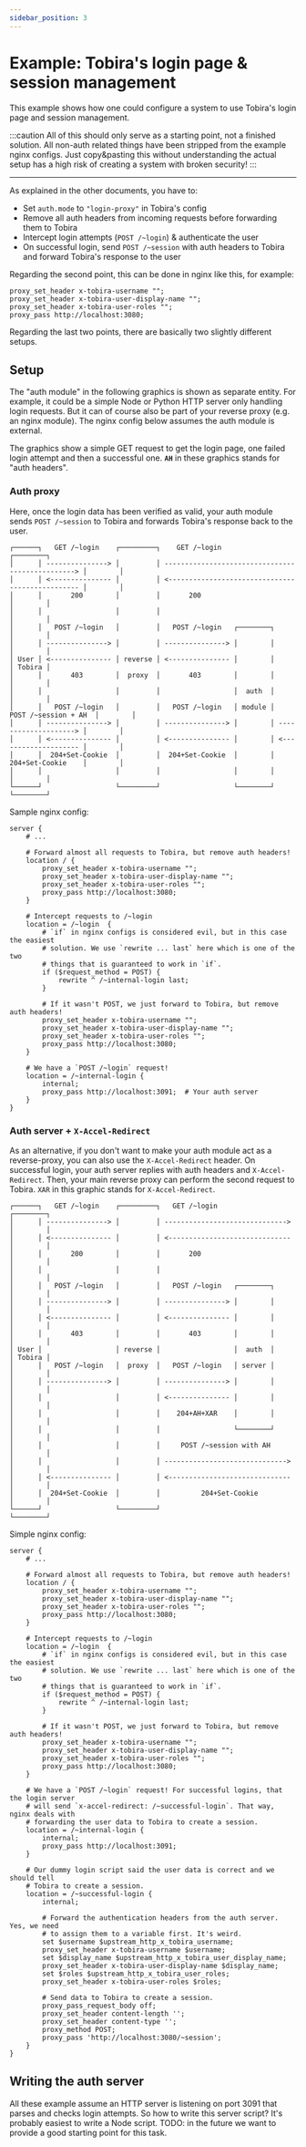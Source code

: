```yaml
---
sidebar_position: 3
---
```


# Example: Tobira's login page & session management

This example shows how one could configure a system to use Tobira's login page and session management.

:::caution
All of this should only serve as a starting point, not a finished solution.
All non-auth related things have been stripped from the example nginx configs.
Just copy&pasting this without understanding the actual setup has a high risk of creating a system with broken security!
:::

---

As explained in the other documents, you have to:

- Set `auth.mode` to `"login-proxy"` in Tobira's config
- Remove all auth headers from incoming requests before forwarding them to Tobira
- Intercept login attempts (`POST /~login`) & authenticate the user
- On successful login, send `POST /~session` with auth headers to Tobira and forward Tobira's response to the user


Regarding the second point, this can be done in nginx like this, for example:

```nginx
proxy_set_header x-tobira-username "";
proxy_set_header x-tobira-user-display-name "";
proxy_set_header x-tobira-user-roles "";
proxy_pass http://localhost:3080;
```

Regarding the last two points, there are basically two slightly different setups.

## Setup

The "auth module" in the following graphics is shown as separate entity.
For example, it could be a simple Node or Python HTTP server only handling login requests.
But it can of course also be part of your reverse proxy (e.g. an nginx module).
The nginx config below assumes the auth module is external.

The graphics show a simple GET request to get the login page, one failed login attempt and then a successful one.
**`AH`** in these graphics stands for "auth headers".

### Auth proxy

Here, once the login data has been verified as valid, your auth module sends `POST /~session` to Tobira and forwards Tobira's response back to the user.

```
┌──────┐   GET /~login    ┌─────────┐    GET /~login                                    ┌────────┐
│      │ ---------------> │         │ ------------------------------------------------> │        │
│      │ <--------------- │         │ <------------------------------------------------ │        │
│      │       200        │         │       200                                         │        │
│      │                  │         │                                                   │        │
│      │   POST /~login   │         │   POST /~login   ┌────────┐                       │        │
│      │ ---------------> │         │ ---------------> │        │                       │        │
│ User │ <--------------- │ reverse │ <--------------- │        │                       │ Tobira │
│      │       403        │  proxy  │       403        │        │                       │        │
│      │                  │         │                  │  auth  │                       │        │
│      │   POST /~login   │         │   POST /~login   │ module │  POST /~session + AH  │        │
│      │ ---------------> │         │ ---------------> │        │ --------------------> │        │
│      │ <--------------- │         │ <--------------- │        │ <-------------------- │        │
│      │  204+Set-Cookie  │         │  204+Set-Cookie  │        │     204+Set-Cookie    │        │
│      │                  │         │                  │        │                       │        │
└──────┘                  └─────────┘                  └────────┘                       └────────┘
```

Sample nginx config:

```nginx
server {
    # ...

    # Forward almost all requests to Tobira, but remove auth headers!
    location / {
        proxy_set_header x-tobira-username "";
        proxy_set_header x-tobira-user-display-name "";
        proxy_set_header x-tobira-user-roles "";
        proxy_pass http://localhost:3080;
    }

    # Intercept requests to /~login
    location = /~login  {
        # `if` in nginx configs is considered evil, but in this case the easiest
        # solution. We use `rewrite ... last` here which is one of the two
        # things that is guaranteed to work in `if`.
        if ($request_method = POST) {
            rewrite ^ /~internal-login last;
        }

        # If it wasn't POST, we just forward to Tobira, but remove auth headers!
        proxy_set_header x-tobira-username "";
        proxy_set_header x-tobira-user-display-name "";
        proxy_set_header x-tobira-user-roles "";
        proxy_pass http://localhost:3080;
    }

    # We have a `POST /~login` request!
    location = /~internal-login {
        internal;
        proxy_pass http://localhost:3091;  # Your auth server
    }
}
```


### Auth server + `X-Accel-Redirect`

As an alternative, if you don't want to make your auth module act as a reverse-proxy, you can also use the `X-Accel-Redirect` header.
On successful login, your auth server replies with auth headers and `X-Accel-Redirect`.
Then, your main reverse proxy can perform the second request to Tobira.
`XAR` in this graphic stands for `X-Accel-Redirect`.

```
┌──────┐   GET /~login    ┌─────────┐   GET /~login                   ┌────────┐
│      │ ---------------> │         │ ------------------------------> │        │
│      │ <--------------- │         │ <------------------------------ │        │
│      │       200        │         │       200                       │        │
│      │                  │         │                                 │        │
│      │   POST /~login   │         │   POST /~login   ┌────────┐     │        │
│      │ ---------------> │         │ ---------------> │        │     │        │
│      │ <--------------- │         │ <--------------- │        │     │        │
│      │       403        │         │       403        │        │     │        │
│ User │                  │ reverse │                  │  auth  │     │ Tobira │
│      │   POST /~login   │  proxy  │   POST /~login   │ server │     │        │
│      │ ---------------> │         │ ---------------> │        │     │        │
│      │                  │         │ <--------------- │        │     │        │
│      │                  │         │    204+AH+XAR    │        │     │        │
│      │                  │         │                  └────────┘     │        │
│      │                  │         │     POST /~session with AH      │        │
│      │                  │         │ ------------------------------> │        │
│      │ <--------------- │         │ <------------------------------ │        │
│      │  204+Set-Cookie  │         │          204+Set-Cookie         │        │
└──────┘                  └─────────┘                                 └────────┘
```

Simple nginx config:

```nginx
server {
    # ...

    # Forward almost all requests to Tobira, but remove auth headers!
    location / {
        proxy_set_header x-tobira-username "";
        proxy_set_header x-tobira-user-display-name "";
        proxy_set_header x-tobira-user-roles "";
        proxy_pass http://localhost:3080;
    }

    # Intercept requests to /~login
    location = /~login  {
        # `if` in nginx configs is considered evil, but in this case the easiest
        # solution. We use `rewrite ... last` here which is one of the two
        # things that is guaranteed to work in `if`.
        if ($request_method = POST) {
            rewrite ^ /~internal-login last;
        }

        # If it wasn't POST, we just forward to Tobira, but remove auth headers!
        proxy_set_header x-tobira-username "";
        proxy_set_header x-tobira-user-display-name "";
        proxy_set_header x-tobira-user-roles "";
        proxy_pass http://localhost:3080;
    }

    # We have a `POST /~login` request! For successful logins, that the login server
    # will send `x-accel-redirect: /~successful-login`. That way, nginx deals with
    # forwarding the user data to Tobira to create a session.
    location = /~internal-login {
        internal;
        proxy_pass http://localhost:3091;
    }

    # Our dummy login script said the user data is correct and we should tell
    # Tobira to create a session.
    location = /~successful-login {
        internal;

        # Forward the authentication headers from the auth server. Yes, we need
        # to assign them to a variable first. It's weird.
        set $username $upstream_http_x_tobira_username;
        proxy_set_header x-tobira-username $username;
        set $display_name $upstream_http_x_tobira_user_display_name;
        proxy_set_header x-tobira-user-display-name $display_name;
        set $roles $upstream_http_x_tobira_user_roles;
        proxy_set_header x-tobira-user-roles $roles;

        # Send data to Tobira to create a session.
        proxy_pass_request_body off;
        proxy_set_header content-length '';
        proxy_set_header content-type '';
        proxy_method POST;
        proxy_pass 'http://localhost:3080/~session';
    }
}
```

## Writing the auth server

All these example assume an HTTP server is listening on port 3091 that parses and checks login attempts.
So how to write this server script?
It's probably easiest to write a Node script.
TODO: in the future we want to provide a good starting point for this task.

